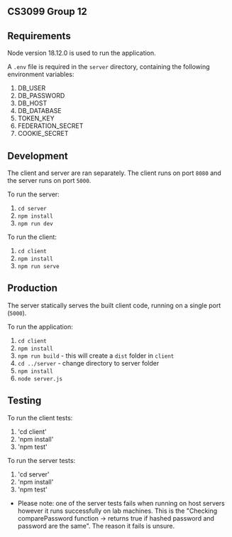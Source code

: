 ## CS3099 Group 12

## Requirements

Node version 18.12.0 is used to run the application.

A `.env` file is required in the `server` directory, containing the following environment variables:

1. DB_USER
2. DB_PASSWORD
3. DB_HOST
4. DB_DATABASE
5. TOKEN_KEY
6. FEDERATION_SECRET
7. COOKIE_SECRET

## Development

The client and server are ran separately.
The client runs on port `8080` and the server runs on port `5000`.

To run the server:

1. `cd server`
2. `npm install`
3. `npm run dev`

To run the client:

1. `cd client`
2. `npm install`
3. `npm run serve`

## Production

The server statically serves the built client code, running on a single port (`5000`).

To run the application:

1. `cd client`
2. `npm install`
3. `npm run build` - this will create a `dist` folder in `client`
4. `cd ../server` - change directory to server folder
5. `npm install`
6. `node server.js`

## Testing

To run the client tests:

1. 'cd client'
2. 'npm install'
3. 'npm test'

To run the server tests:

1. 'cd server'
2. 'npm install'
3. 'npm test'

* Please note: one of the server tests fails when running on host servers however it runs successfully on lab machines. This is the "Checking comparePassword function -> returns true if hashed password and password are the same". The reason it fails is unsure. 
